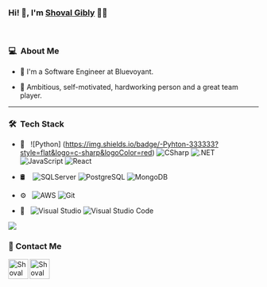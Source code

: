 

### Hi! 👋, I'm [Shoval Gibly](https://www.linkedin.com/in/shoval-gibly/) 👩‍💻

<br />


<h3> 💻 &nbsp;About Me </h3>

- 💼 I'm a Software Engineer at Bluevoyant. 

- 💪 Ambitious, self-motivated, hardworking person and a great team player.
  
<hr />
<h3> 🛠 &nbsp;Tech Stack</h3>

- 🧰 &nbsp;
  ![Python] (https://img.shields.io/badge/-Pyhton-333333?style=flat&logo=c-sharp&logoColor=red)
  ![CSharp](https://img.shields.io/badge/-C%23-333333?style=flat&logo=c-sharp&logoColor=6d4a80)
  ![.NET](https://img.shields.io/badge/-.NET%20Core-333333?style=flat&logo=.NET)
  ![JavaScript](https://img.shields.io/badge/-JavaScript-333333?style=flat&logo=javascript)
  ![React](https://img.shields.io/badge/-React-333333?style=flat&logo=react)

- 🛢  &nbsp;
  &nbsp;![SQLServer](https://img.shields.io/badge/-Sql_Server-333333?style=flat&logo=microsoft-sql-server)
  ![PostgreSQL](https://img.shields.io/badge/-PostgreSQL-333333?style=flat&logo=postgresql)
  ![MongoDB](https://img.shields.io/badge/-MongoDB-333333?style=flat&logo=mongodb)

- ⚙️ &nbsp;
  ![AWS](https://img.shields.io/badge/-AWS-333333?style=flat&logo=amazon)
  ![Git](https://img.shields.io/badge/-Git-333333?style=flat&logo=git)

- 🔧 &nbsp;
  ![Visual Studio](https://img.shields.io/badge/-Visual_Studio-333333?style=flat&logo=visual-studio&logoColor=5d2b90)
  ![Visual Studio Code](https://img.shields.io/badge/-Visual_Studio_Code-333333?style=flat&logo=visual-studio-code&logoColor=007ACC)

<p>
  <div class="github-stats">
  <img  src="https://github-readme-stats.vercel.app/api?username=ShovalGibly&theme=vision-friendly-dark&show_icons=true&hide=issues,contribs,prs" />
  </div>
</p>

### 📝 Contact Me 
[<img align="left" alt="ShovalGibly | LinkedIn" height="40px" src="https://www.vectorlogo.zone/logos/linkedin/linkedin-tile.svg"/>][linkedin]
[<img align="left" alt="ShovalGibly | Gmail" height="40px" src="https://www.vectorlogo.zone/logos/gmail/gmail-icon.svg"/>][gmail]


[linkedin]: https://www.linkedin.com/in/shoval-gibly/
[gmail]: mailto:ShovalGibly@gmail.com



